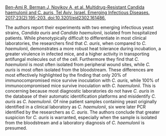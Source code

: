 [Ben-Ami R, Berman J, Novikov A, et al. Multidrug-Resistant Candida haemulonii and C. auris, Tel Aviv, Israel. Emerging Infectious Diseases. 2017;23(2):195-203. doi:10.3201/eid2302.161486.](https://wwwnc.cdc.gov/eid/article/23/2/16-1486_article)

The authors report their experiments with two emerging infectious yeast strains, *Candida auris* and *Candida haemulonii*, isolated from hospitalized patients. While phenotypically difficult to differentiate in most clinical laboratories, the researchers find that *C. auris*, when compared to *C. haemulonii*, demonstrates a more robust heat tolerance during incubation, a greater virulence in infected mice, and a higher activity in transporting antifungal molecules out of the cell. Furthermore they find that *C. haemulonii* is most often isolated from peripheral wound sites, while *C. auris* is most often isolated from the bloodstream. These differences are most effectively highlighted by the finding that only 20% of immunocompromised mice survive inoculation with *C. auris*, while 100% of immunocompromised mice survive inoculation with *C. haemulonii*. This is concerning because most diagnostic laboratories do not have *C. auris* in the database of their automatic identification platforms and misidentify *C. auris* as *C. haemulonii*. Of nine patient samples containing yeast originally identified in a clinical laboratory as *C. haemulonii*, six were later PCR identified by the researchers as *C. auris*. The authors conclude that greater suspicion for *C. auris* is warranted, especially when the sample is isolated from the bloodstream and a laboratory diagnosis of *C. haemulonii* is presumed.
